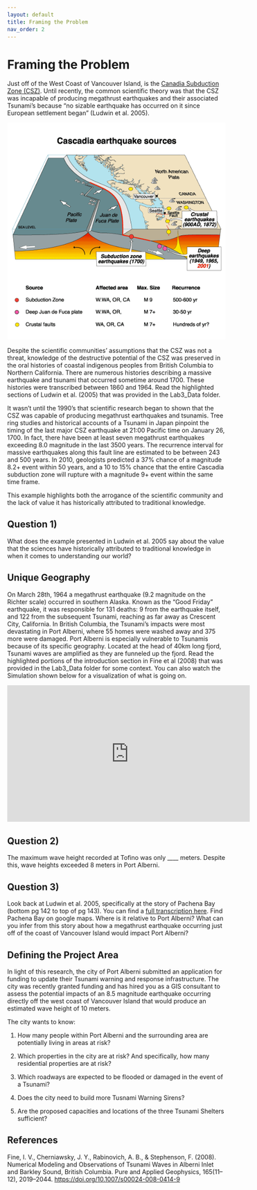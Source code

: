 ```yaml
---
layout: default
title: Framing the Problem
nav_order: 2
---
```


# Framing the Problem

Just off of the West Coast of Vancouver Island, is the [Canadia Subduction Zone (CSZ)](https://en.wikipedia.org/wiki/Cascadia_subduction_zone). Until recently, the common scientific theory was that the CSZ was incapable of producing megathrust earthquakes and their associated Tsunami’s because “no sizable earthquake has occurred on it since European settlement began” (Ludwin et al. 2005).

<img src="CSZ.png" alt="hi" class="inline"/>

Despite the scientific communities’ assumptions that the CSZ was not a threat, knowledge of the destructive potential of the CSZ was preserved in the oral histories of coastal indigenous peoples from British Columbia to Northern California.  There are numerous histories describing a massive earthquake and tsunami that occurred sometime around 1700.  These histories were transcribed between 1860 and 1964.  Read the highlighted sections of Ludwin et al. (2005) that was provided in the Lab3_Data folder.

It wasn’t until the 1990’s that scientific research began to shown that the CSZ was capable of producing megathrust earthquakes and tsunamis.  Tree ring studies and historical accounts of a Tsunami in Japan pinpoint the timing of the last major CSZ earthquake at 21:00 Pacific time on January 26, 1700.  In fact, there have been at least seven megathrust earthquakes exceeding 8.0 magnitude in the last 3500 years.  The recurrence interval for massive earthquakes along this fault line are estimated to be between 243 and 500 years.  In 2010, geologists predicted a 37% chance of a magnitude 8.2+ event within 50 years, and a 10 to 15% chance that the entire Cascadia subduction zone will rupture with a magnitude 9+ event within the same time frame.  

This example highlights both the arrogance of the scientific community and the lack of value it has historically attributed to traditional knowledge.

## Question 1)
What does the example presented in Ludwin et al. 2005 say about the value that the sciences have historically attributed to traditional knowledge in when it comes to understanding our world? 

## Unique Geography

On March 28th, 1964 a megathrust earthquake (9.2 magnitude on the Richter scale) occurred in southern Alaska.  Known as the “Good Friday” earthquake, it was responsible for 131 deaths: 9 from the earthquake itself, and 122 from the subsequent Tsunami, reaching as far away as Crescent City, California.  In British Columbia, the Tsunami’s impacts were most devastating in Port Alberni, where 55 homes were washed away and 375 more were damaged.  Port Alberni is especially vulnerable to Tsunamis because of its specific geography.  Located at the head of 40km long fjord, Tsunami waves are amplified as they are funneled up the fjord.  Read the highlighted portions of the introduction section in Fine et al (2008) that was provided in the Lab3_Data folder for some context.  You can also watch the Simulation shown below for a visualization of what is going on.

<iframe width="560" height="315" src="https://www.youtube.com/embed/ZrH3Zw61z40" title="YouTube video player" frameborder="0" allow="accelerometer; autoplay; clipboard-write; encrypted-media; gyroscope; picture-in-picture" allowfullscreen></iframe>

## Question 2)
The maximum wave height recorded at Tofino was only ____ meters.  Despite this, wave heights exceeded 8 meters in Port Alberni.  

## Question 3)
Look back at Ludwin et al. 2005, specifically at the story of Pachena Bay (bottom pg 142 to top of pg 143).  You can find a [full transcription here](https://pnsn.org/outreach/native-american-stories/other-stories/the-tsunami-at-anaqtl-a-or-pachena-bay).  Find Pachena Bay on google maps.  Where is it relative to Port Alberni?  What can you infer from this story about how a megathrust earthquake occurring just off of the coast of Vancouver Island would impact Port Alberni? 

## Defining the Project Area

In light of this research, the city of Port Alberni submitted an application for funding to update their Tsunami warning and response infrastructure.  The city was recently granted funding and has hired you as a GIS consultant to assess the potential impacts of an 8.5 magnitude earthquake occurring directly off the west coast of Vancouver Island that would produce an estimated wave height of 10 meters.

The city wants to know:

1) How many people within Port Alberni and the surrounding area are potentially living in areas at risk?
<!-- 7,496 -->
2) Which properties in the city are at risk?  And specifically, how many residential properties are at risk?
<!-- 977 residential, 1431 total -->
3) Which roadways are expected to be flooded or damaged in the event of a Tsunami?
<!-- See Map -->
4) Does the city need to build more Tusnami Warning Sirens?
<!-- No, the existing infrastructure is sufficient -->
5) Are the proposed capacities and locations of the three Tsunami Shelters sufficient?
<!-- Capacity needs to be approximately doubled or more shelters should be built. -->
## References

Fine, I. V., Cherniawsky, J. Y., Rabinovich, A. B., & Stephenson, F. (2008). Numerical Modeling and Observations of Tsunami Waves in Alberni Inlet and Barkley Sound, British Columbia. Pure and Applied Geophysics, 165(11–12), 2019–2044. https://doi.org/10.1007/s00024-008-0414-9

